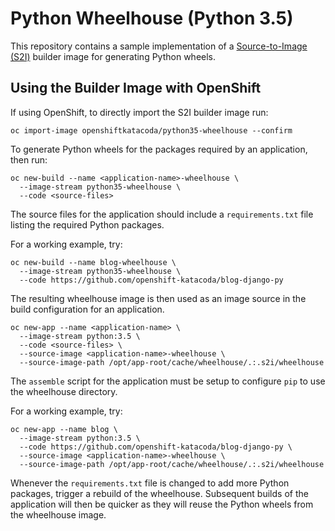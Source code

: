 Python Wheelhouse (Python 3.5)
==============================

This repository contains a sample implementation of a [Source-to-Image (S2I)](https://github.com/openshift/source-to-image) builder image for generating Python wheels.

Using the Builder Image with OpenShift
--------------------------------------

If using OpenShift, to directly import the S2I builder image run:

```
oc import-image openshiftkatacoda/python35-wheelhouse --confirm
```

To generate Python wheels for the packages required by an application, then run:

```
oc new-build --name <application-name>-wheelhouse \
  --image-stream python35-wheelhouse \
  --code <source-files>
```

The source files for the application should include a ``requirements.txt`` file listing the required Python packages.

For a working example, try:

```
oc new-build --name blog-wheelhouse \
  --image-stream python35-wheelhouse \
  --code https://github.com/openshift-katacoda/blog-django-py
```

The resulting wheelhouse image is then used as an image source in the build configuration for an application.

```
oc new-app --name <application-name> \
  --image-stream python:3.5 \
  --code <source-files> \
  --source-image <application-name>-wheelhouse \
  --source-image-path /opt/app-root/cache/wheelhouse/.:.s2i/wheelhouse
```

The ``assemble`` script for the application must be setup to configure ``pip`` to use the wheelhouse directory.

For a working example, try:

```
oc new-app --name blog \
  --image-stream python:3.5 \
  --code https://github.com/openshift-katacoda/blog-django-py \
  --source-image <application-name>-wheelhouse \
  --source-image-path /opt/app-root/cache/wheelhouse/.:.s2i/wheelhouse
```

Whenever the ``requirements.txt`` file is changed to add more Python packages, trigger a rebuild of the wheelhouse. Subsequent builds of the application will then be quicker as they will reuse the Python wheels from the wheelhouse image.
